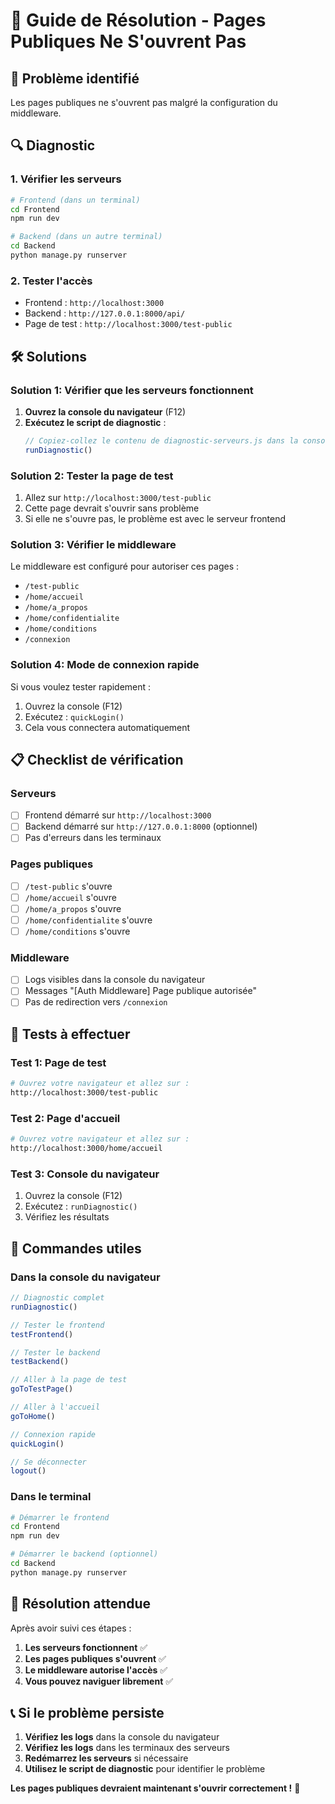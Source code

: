 # 🔧 Guide de Résolution - Pages Publiques Ne S'ouvrent Pas

## 🚨 Problème identifié

Les pages publiques ne s'ouvrent pas malgré la configuration du middleware.

## 🔍 Diagnostic

### 1. **Vérifier les serveurs**
```bash
# Frontend (dans un terminal)
cd Frontend
npm run dev

# Backend (dans un autre terminal)
cd Backend
python manage.py runserver
```

### 2. **Tester l'accès**
- Frontend : `http://localhost:3000`
- Backend : `http://127.0.0.1:8000/api/`
- Page de test : `http://localhost:3000/test-public`

## 🛠️ Solutions

### Solution 1: Vérifier que les serveurs fonctionnent
1. **Ouvrez la console du navigateur** (F12)
2. **Exécutez le script de diagnostic** :
   ```javascript
   // Copiez-collez le contenu de diagnostic-serveurs.js dans la console
   runDiagnostic()
   ```

### Solution 2: Tester la page de test
1. Allez sur `http://localhost:3000/test-public`
2. Cette page devrait s'ouvrir sans problème
3. Si elle ne s'ouvre pas, le problème est avec le serveur frontend

### Solution 3: Vérifier le middleware
Le middleware est configuré pour autoriser ces pages :
- `/test-public`
- `/home/accueil`
- `/home/a_propos`
- `/home/confidentialite`
- `/home/conditions`
- `/connexion`

### Solution 4: Mode de connexion rapide
Si vous voulez tester rapidement :
1. Ouvrez la console (F12)
2. Exécutez : `quickLogin()`
3. Cela vous connectera automatiquement

## 📋 Checklist de vérification

### Serveurs
- [ ] Frontend démarré sur `http://localhost:3000`
- [ ] Backend démarré sur `http://127.0.0.1:8000` (optionnel)
- [ ] Pas d'erreurs dans les terminaux

### Pages publiques
- [ ] `/test-public` s'ouvre
- [ ] `/home/accueil` s'ouvre
- [ ] `/home/a_propos` s'ouvre
- [ ] `/home/confidentialite` s'ouvre
- [ ] `/home/conditions` s'ouvre

### Middleware
- [ ] Logs visibles dans la console du navigateur
- [ ] Messages "[Auth Middleware] Page publique autorisée"
- [ ] Pas de redirection vers `/connexion`

## 🧪 Tests à effectuer

### Test 1: Page de test
```bash
# Ouvrez votre navigateur et allez sur :
http://localhost:3000/test-public
```

### Test 2: Page d'accueil
```bash
# Ouvrez votre navigateur et allez sur :
http://localhost:3000/home/accueil
```

### Test 3: Console du navigateur
1. Ouvrez la console (F12)
2. Exécutez : `runDiagnostic()`
3. Vérifiez les résultats

## 🚀 Commandes utiles

### Dans la console du navigateur
```javascript
// Diagnostic complet
runDiagnostic()

// Tester le frontend
testFrontend()

// Tester le backend
testBackend()

// Aller à la page de test
goToTestPage()

// Aller à l'accueil
goToHome()

// Connexion rapide
quickLogin()

// Se déconnecter
logout()
```

### Dans le terminal
```bash
# Démarrer le frontend
cd Frontend
npm run dev

# Démarrer le backend (optionnel)
cd Backend
python manage.py runserver
```

## 🎯 Résolution attendue

Après avoir suivi ces étapes :

1. **Les serveurs fonctionnent** ✅
2. **Les pages publiques s'ouvrent** ✅
3. **Le middleware autorise l'accès** ✅
4. **Vous pouvez naviguer librement** ✅

## 📞 Si le problème persiste

1. **Vérifiez les logs** dans la console du navigateur
2. **Vérifiez les logs** dans les terminaux des serveurs
3. **Redémarrez les serveurs** si nécessaire
4. **Utilisez le script de diagnostic** pour identifier le problème

**Les pages publiques devraient maintenant s'ouvrir correctement !** 🚀









